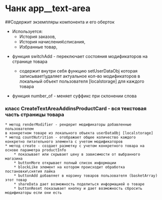 # Чанк app__text-area

##Содержит экземпляры компонента и его оберток

+ Используется:
    + История заказов,
    + История начисления\списания,
    + Избранные товар,
    
* функция switchAdd - переключает состояния модификаторов на странице товара
    * содержит внутри себя функцию setUserDataObj которая записывает\удаляет
     актуальное кол-во модификаторов в локальный объект пользователя [localstorage]
     для каждого товара
     
* функция number_of - меняет суффикс при склонении слова

### класс CreateTextAreaAddinsProductCard - вся текстовая часть страницы товара
    * метод renderModifier - рендерит модификаторы добавленные пользователем 
    в конкретном товаре из локального объекта userDataObj [localstorage]
    * метод countNutrition - отображает общее количество каждого 
    конкретно питательного элемента с учетом модификаторов  
    * метод create - создает разметку с учетом конкретного товара на основе параметра productInfo
        * показывает или скрывает цену в зависимости от выбранного магазина
        * buttonMore открывает полный список информации
        * blockLike элемент на котором происходит обработка постановки\снятия лайка  
        * buttonAdd добавляет в корзину товаров пользователя (basketArray) этот товар
        * shareData дает возможность поделиться информацией о товаре
        * buttonReset показывает кнопку и дает возможность сбросить модификаторы если они есть

